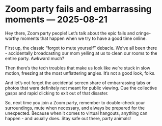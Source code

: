 # Zoom party fails and embarrassing moments — 2025-08-21

Hey there, Zoom party people! Let’s talk about the epic fails and cringe-worthy moments that happen when we try to have a good time online. 

First up, the classic “forgot to mute yourself” debacle. We’ve all been there - accidentally broadcasting our mom yelling at us to clean our rooms to the entire party. Awkward much?

Then there’s the tech troubles that make us look like we’re stuck in slow motion, freezing at the most unflattering angles. It’s not a good look, folks.

And let’s not forget the accidental screen share of embarrassing tabs or photos that were definitely not meant for public viewing. Cue the collective gasps and rapid clicking to exit out of that disaster.

So, next time you join a Zoom party, remember to double-check your surroundings, mute when necessary, and always be prepared for the unexpected. Because when it comes to virtual hangouts, anything can happen - and usually does. Stay safe out there, party animals!